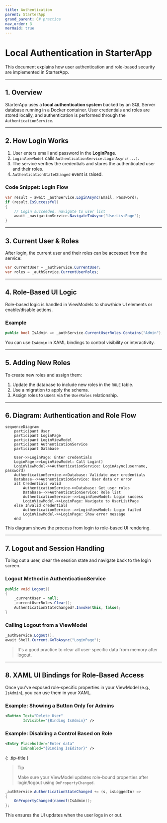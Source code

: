 ```yaml
---
title: Authentication
parent: StarterApp
grand_parent: C# practice
nav_order: 3
mermaid: true
---
```


# Local Authentication in StarterApp

This document explains how user authentication and role-based security are implemented in 
StarterApp.

---

## 1. Overview

StarterApp uses a **local authentication system** backed by an SQL Server database running in a 
Docker container. User credentials and roles are stored locally, and authentication is performed 
through the `AuthenticationService`.

---

## 2. How Login Works

1. User enters email and password in the **LoginPage**.
2. `LoginViewModel` calls `AuthenticationService.LoginAsync(...)`.
3. The service verifies the credentials and stores the authenticated user and their roles.
4. `AuthenticationStateChanged` event is raised.

### Code Snippet: Login Flow

```csharp
var result = await _authService.LoginAsync(Email, Password);
if (result.IsSuccessful)
{
    // Login succeeded, navigate to user list
    await _navigationService.NavigateToAsync("UserListPage");
}
```

---

## 3. Current User & Roles

After login, the current user and their roles can be accessed from the service:

```csharp
var currentUser = _authService.CurrentUser;
var roles = _authService.CurrentUserRoles;
```

---

## 4. Role-Based UI Logic

Role-based logic is handled in ViewModels to show/hide UI elements or enable/disable actions.

### Example

```csharp
public bool IsAdmin => _authService.CurrentUserRoles.Contains("Admin");
```

You can use `IsAdmin` in XAML bindings to control visibility or interactivity.

---

## 5. Adding New Roles

To create new roles and assign them:

1. Update the database to include new roles in the `ROLE` table.
2. Use a migration to apply the schema.
3. Assign roles to users via the `UserRoles` relationship.

---

## 6. Diagram: Authentication and Role Flow

```mermaid
sequenceDiagram
    participant User
    participant LoginPage
    participant LoginViewModel
    participant AuthenticationService
    participant Database

    User->>LoginPage: Enter credentials
    LoginPage->>LoginViewModel: Call Login()
    LoginViewModel->>AuthenticationService: LoginAsync(username, password)
    AuthenticationService->>Database: Validate user credentials
    Database-->>AuthenticationService: User data or error
    alt Credentials valid
        AuthenticationService->>Database: Get user roles
        Database-->>AuthenticationService: Role list
        AuthenticationService-->>LoginViewModel: Login success
        LoginViewModel->>LoginPage: Navigate to UserListPage
    else Invalid credentials
        AuthenticationService-->>LoginViewModel: Login failed
        LoginViewModel->>LoginPage: Show error message
    end
```

This diagram shows the process from login to role-based UI rendering.

---

## 7. Logout and Session Handling

To log out a user, clear the session state and navigate back to the login screen.

### Logout Method in AuthenticationService

```csharp
public void Logout()
{
    _currentUser = null;
    _currentUserRoles.Clear();
    AuthenticationStateChanged?.Invoke(this, false);
}
```

### Calling Logout from a ViewModel

```csharp
_authService.Logout();
await Shell.Current.GoToAsync("LoginPage");
```

> It's a good practice to clear all user-specific data from memory after logout.

---

## 8. XAML UI Bindings for Role-Based Access

Once you've exposed role-specific properties in your ViewModel (e.g., `IsAdmin`), you can 
use them in your XAML.

### Example: Showing a Button Only for Admins

```xml
<Button Text="Delete User"
        IsVisible="{Binding IsAdmin}" />
```

### Example: Disabling a Control Based on Role

```xml
<Entry Placeholder="Enter data"
       IsEnabled="{Binding IsEditor}" />
```

{: .tip-title }
> <i class="fa-regular fa-lightbulb"></i> Tip
>
> Make sure your ViewModel updates role-bound properties after login/logout using 
> `OnPropertyChanged`.

```csharp
_authService.AuthenticationStateChanged += (s, isLoggedIn) =>
{
    OnPropertyChanged(nameof(IsAdmin));
};
```

This ensures the UI updates when the user logs in or out.

